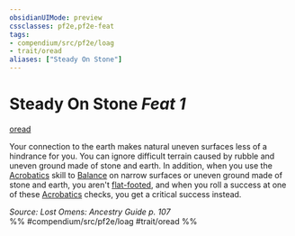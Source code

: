 ```yaml
---
obsidianUIMode: preview
cssclasses: pf2e,pf2e-feat
tags:
- compendium/src/pf2e/loag
- trait/oread
aliases: ["Steady On Stone"]
---
```

# Steady On Stone  *Feat 1*  
[oread](rules/traits/oread-b2.md "Oread Ancestry & Heritage Trait")  


Your connection to the earth makes natural uneven surfaces less of a hindrance for you. You can ignore difficult terrain caused by rubble and uneven ground made of stone and earth. In addition, when you use the [Acrobatics](compendium/skills.md#Acrobatics) skill to [Balance](rules/actions/balance.md) on narrow surfaces or uneven ground made of stone and earth, you aren't [flat-footed](rules/conditions.md#Flat-footed), and when you roll a success at one of these [Acrobatics](compendium/skills.md#Acrobatics) checks, you get a critical success instead.

*Source: Lost Omens: Ancestry Guide p. 107*  
%% #compendium/src/pf2e/loag #trait/oread %%